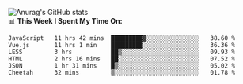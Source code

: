 
![Anurag's GitHub stats](https://github-readme-stats.vercel.app/api?username=supergczh&show_icons=true&theme=radical)
<br />
📊 **This Week I Spent My Time On:**

<!--START_SECTION:waka-->

```text
JavaScript   11 hrs 42 mins  █████████▓░░░░░░░░░░░░░░░   38.60 %
Vue.js       11 hrs 1 min    █████████░░░░░░░░░░░░░░░░   36.36 %
LESS         3 hrs           ██▒░░░░░░░░░░░░░░░░░░░░░░   09.93 %
HTML         2 hrs 16 mins   ██░░░░░░░░░░░░░░░░░░░░░░░   07.52 %
JSON         1 hr 31 mins    █▒░░░░░░░░░░░░░░░░░░░░░░░   05.02 %
Cheetah      32 mins         ▒░░░░░░░░░░░░░░░░░░░░░░░░   01.78 %
```

<!--END_SECTION:waka-->

